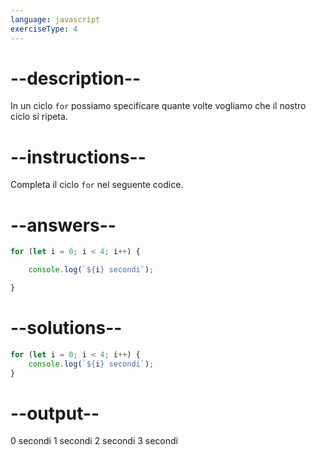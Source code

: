 ```yaml
---
language: javascript
exerciseType: 4
---
```


# --description--

In un ciclo `for` possiamo specificare quante volte vogliamo che il nostro ciclo si ripeta.

# --instructions--

Completa il ciclo `for` nel seguente codice.

# --answers--

```javascript
for (let i = 0; i < 4; i++) {
```

```javascript
    console.log(`${i} secondi`);
```

```javascript
}
```

# --solutions--

```javascript
for (let i = 0; i < 4; i++) {
    console.log(`${i} secondi`);
}
```

# --output--

0 secondi
1 secondi
2 secondi
3 secondi
